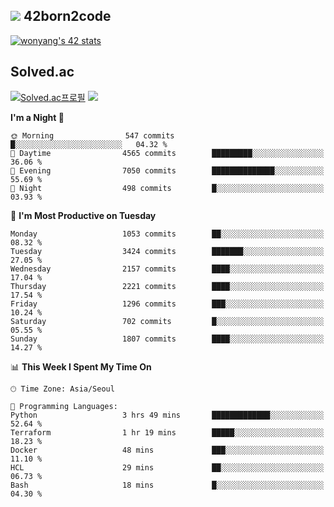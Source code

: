 
## <img src="https://img.shields.io/badge/-000000?style=flat&logo=42&logoColor=white"> 42born2code
<!--[![wonyang's 42 stats](https://badge42.vercel.app/api/v2/cl5nhe5b6007809kydha7ht42/stats?cursusId=21&coalitionId=88)](https://profile.intra.42.fr/users/wonyang)-->

[![wonyang's 42 stats](https://badge.mediaplus.ma/starryblue/wonyang?1337Badge=off&UM6P=off)](https://github.com/oakoudad/badge42)

## Solved.ac
[![Solved.ac프로필](http://mazassumnida.wtf/api/v2/generate_badge?boj=bennyws)](https://solved.ac/bennyws)
<a href="https://solved.ac/bennyws"><img src="http://mazandi.herokuapp.com/api?handle=bennyws&theme=cold"/></a>

<!--START_SECTION:waka-->
**I'm a Night 🦉** 

```text
🌞 Morning                547 commits         █░░░░░░░░░░░░░░░░░░░░░░░░   04.32 % 
🌆 Daytime                4565 commits        █████████░░░░░░░░░░░░░░░░   36.06 % 
🌃 Evening                7050 commits        ██████████████░░░░░░░░░░░   55.69 % 
🌙 Night                  498 commits         █░░░░░░░░░░░░░░░░░░░░░░░░   03.93 % 
```
📅 **I'm Most Productive on Tuesday** 

```text
Monday                   1053 commits        ██░░░░░░░░░░░░░░░░░░░░░░░   08.32 % 
Tuesday                  3424 commits        ███████░░░░░░░░░░░░░░░░░░   27.05 % 
Wednesday                2157 commits        ████░░░░░░░░░░░░░░░░░░░░░   17.04 % 
Thursday                 2221 commits        ████░░░░░░░░░░░░░░░░░░░░░   17.54 % 
Friday                   1296 commits        ███░░░░░░░░░░░░░░░░░░░░░░   10.24 % 
Saturday                 702 commits         █░░░░░░░░░░░░░░░░░░░░░░░░   05.55 % 
Sunday                   1807 commits        ████░░░░░░░░░░░░░░░░░░░░░   14.27 % 
```


📊 **This Week I Spent My Time On** 

```text
🕑︎ Time Zone: Asia/Seoul

💬 Programming Languages: 
Python                   3 hrs 49 mins       █████████████░░░░░░░░░░░░   52.64 % 
Terraform                1 hr 19 mins        █████░░░░░░░░░░░░░░░░░░░░   18.23 % 
Docker                   48 mins             ███░░░░░░░░░░░░░░░░░░░░░░   11.10 % 
HCL                      29 mins             ██░░░░░░░░░░░░░░░░░░░░░░░   06.73 % 
Bash                     18 mins             █░░░░░░░░░░░░░░░░░░░░░░░░   04.30 % 
```


<!--END_SECTION:waka-->
